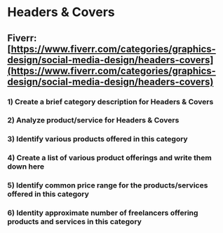 # Headers & Covers
## Fiverr: [https://www.fiverr.com/categories/graphics-design/social-media-design/headers-covers](https://www.fiverr.com/categories/graphics-design/social-media-design/headers-covers)
### 1) Create a brief category description for Headers & Covers
### 2) Analyze product/service for Headers & Covers
### 3) Identify various products offered in this category
### 4) Create a list of various product offerings and write them down here
### 5) Identify common price range for the products/services offered in this category
### 6) Identity approximate number of freelancers offering products and services in this category
